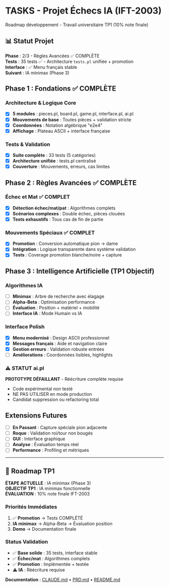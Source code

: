 # TASKS - Projet Échecs IA (IFT-2003)

Roadmap développement - Travail universitaire TP1 (10% note finale)

## 📊 Statut Projet

**Phase** : 2/3 - Règles Avancées ✅ COMPLÈTE  
**Tests** : 35 tests ✅ - Architecture `tests.pl` unifiée + promotion  
**Interface** : ✅ Menu français stable  
**Suivant** : IA minimax (Phase 3)

## Phase 1 : Fondations ✅ COMPLÈTE

### Architecture & Logique Core
- [x] **5 modules** : pieces.pl, board.pl, game.pl, interface.pl, ai.pl
- [x] **Mouvements de base** : Toutes pièces + validation stricte
- [x] **Coordonnées** : Notation algébrique "e2e4" 
- [x] **Affichage** : Plateau ASCII + interface française

### Tests & Validation
- [x] **Suite complète** : 33 tests (5 catégories)
- [x] **Architecture unifiée** : tests.pl centralisé
- [x] **Couverture** : Mouvements, erreurs, cas limites

## Phase 2 : Règles Avancées ✅ COMPLÈTE

### Échec et Mat ✅ COMPLET
- [x] **Détection échec/mat/pat** : Algorithmes complets
- [x] **Scénarios complexes** : Double échec, pièces clouées
- [x] **Tests exhaustifs** : Tous cas de fin de partie

### Mouvements Spéciaux ✅ COMPLET
- [x] **Promotion** : Conversion automatique pion → dame
- [x] **Intégration** : Logique transparente dans système validation
- [x] **Tests** : Coverage promotion blanche/noire + capture

## Phase 3 : Intelligence Artificielle (TP1 Objectif)

### Algorithmes IA
- [ ] **Minimax** : Arbre de recherche avec élagage
- [ ] **Alpha-Beta** : Optimisation performance
- [ ] **Évaluation** : Position + matériel + mobilité
- [ ] **Interface IA** : Mode Humain vs IA

### Interface Polish
- [x] **Menu modernisé** : Design ASCII professionnel  
- [x] **Messages français** : Aide et navigation claire
- [x] **Gestion erreurs** : Validation robuste entrées
- [ ] **Améliorations** : Coordonnées lisibles, highlights

### ⚠️ STATUT ai.pl 
**PROTOTYPE DÉFAILLANT** - Réécriture complète requise
- Code expérimental non testé
- NE PAS UTILISER en mode production
- Candidat suppression ou refactoring total

## Extensions Futures

- [ ] **En Passant** : Capture spéciale pion adjacente
- [ ] **Roque** : Validation roi/tour non bougés  
- [ ] **GUI** : Interface graphique  
- [ ] **Analyse** : Évaluation temps réel
- [ ] **Performance** : Profiling et métriques

---

## 🎯 Roadmap TP1

**ÉTAPE ACTUELLE** : IA minimax (Phase 3)  
**OBJECTIF TP1** : IA minimax fonctionnelle  
**ÉVALUATION** : 10% note finale IFT-2003

### Priorités Immédiates
1. ✅ **Promotion** → Tests COMPLÉTÉ  
2. **IA minimax** → Alpha-Beta → Évaluation position  
3. **Demo** → Documentation finale

### Status Validation
- ✅ **Base solide** : 35 tests, interface stable  
- ✅ **Échec/mat** : Algorithmes complets  
- ✅ **Promotion** : Implémentée + testée  
- ⚠️ **IA** : Réécriture requise

**Documentation** : [CLAUDE.md](../.claude/CLAUDE.md) • [PRD.md](PRD.md) • [README.md](../README.md)